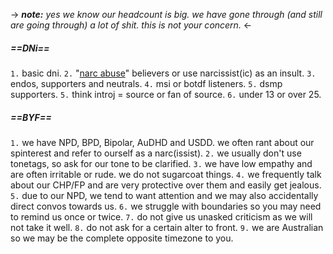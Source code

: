 -> ***note:*** *yes we know our headcount is big. we have gone through (and still are going through) a lot of shit. this is not your concern.* <-

##### ==DNi==
`1.` basic dni. `2.` "[narc abuse](https://rentry.co/narc-abuse)" believers or use narcissist(ic) as an insult. `3.` endos, supporters and neutrals. `4.` msi or botdf listeners. `5.` dsmp supporters. `5.` think introj = source or fan of source. `6.` under 13 or over 25.

##### ==BYF==
`1.` we have NPD, BPD, Bipolar, AuDHD and USDD. we often rant about our spinterest and refer to ourself as a narc(issist). `2.` we usually don't use tonetags, so ask for our tone to be clarified. `3.` we have low empathy and are often irritable or rude. we do not sugarcoat things. `4.` we frequently talk about our CHP/FP and are very protective over them and easily get jealous. `5.` due to our NPD, we tend to want attention and we may also accidentally direct convos towards us. `6.` we struggle with boundaries so you may need to remind us once or twice. `7.` do not give us unasked criticism as we will not take it well. `8.` do not ask for a certain alter to front. `9.` we are Australian so we may be the complete opposite timezone to you.